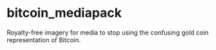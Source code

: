 # bitcoin_mediapack
Royalty-free imagery for media to stop using the confusing gold coin representation of Bitcoin. 
